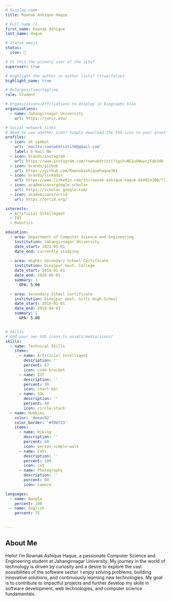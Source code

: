 ```yaml
---
# Display name
title: Rownak Ashique Haque 

# Full name ()
first_name: Rownak Ashique
last_name: Haque

# Status emoji
status:
  icon: 🌿

# Is this the primary user of the site?
superuser: true

# Highlight the author in author lists? (true/false)
highlight_name: true

# Role/position/tagline
role: Student

# Organizations/Affiliations to display in Biography blox
organizations:
  - name: Jahangirnagar University
    url: https://juniv.edu/

# Social network links
# Need to use another icon? Simply download the SVG icon to your assets/media/icons/ folder.
profiles:
  - icon: at-symbol
    url: 'mailto:rownakdristi50@gmail.com'
    label: E-mail Me
  - icon: brands/instagram
    url: https://www.instagram.com/rownakdristi?igsh=NG1ubWwycjFqb3d6
  - icon: brands/github
    url: https://github.com/Rownakashiquehaque361
  - icon: brands/linkedin
    url: https://www.linkedin.com/in/rownak-ashique-haque-664924200/?lipi=urn%3Ali%3Apage%3Ad_flagship3_feed%3BzbDsivBITei%2FMTNaNcKBCA%3D%3D
  - icon: academicons/google-scholar
    url: https://scholar.google.com/
  - icon: academicons/orcid
    url: https://orcid.org/

interests:
  - Artificial Intellegent
  - IOT
  - Robotics

education:
  - area: Department of Computer Science and Engineering
    institution: Jahangirnagar University
    date_start: 2022-05-01
    date_end: currently studying
    
  - area: Higher Secondary School Certificate
    institution: Dinajpur Govt. College
    date_start: 2018-01-01
    date_end: 2020-06-01
    summary: |
      GPA: 5.00

  - area: Secondary School Certificate
    institution: Dinajpur Govt. Girls High School
    date_start: 2016-01-01
    date_end: 2018-04-01
    summary: |
      GPA: 5.00


# Skills
# Add your own SVG icons to assets/media/icons/
skills:
  - name: Technical Skills
    items:
      - name: Artificial Intelligent
        description: ''
        percent: 67
        icon: code-bracket
      - name: IOT
        description: ''
        percent: 30
        icon: chart-bar
      - name: SQL
        description: ''
        percent: 40
        icon: circle-stack
  - name: Hobbies
    color: '#eeac02'
    color_border: '#f0bf23'
    items:
      - name: Hiking
        description: ''
        percent: 60
        icon: person-simple-walk
      - name: Cats
        description: ''
        percent: 100
        icon: cat
      - name: Photography
        description: ''
        percent: 80
        icon: camera

languages:
  - name: Bangla
    percent: 100
  - name: English
    percent: 75
  

---
```


## About Me

Hello! I’m Rownak Ashique Haque, a passionate Computer Science and Engineering student at Jahangirnagar University. My journey in the world of technology is driven by curiosity and a desire to explore the vast possibilities of the software sector. I enjoy solving problems, building innovative solutions, and continuously learning new technologies. My goal is to contribute to impactful projects and further develop my skills in software development, web technologies, and computer science fundamentals.
